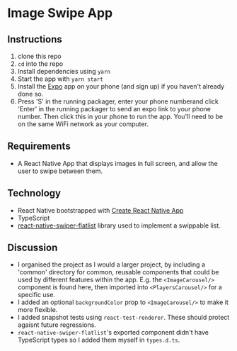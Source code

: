 # Image Swipe App

## Instructions

1.  clone this repo
2.  `cd` into the repo
3.  Install dependencies using `yarn`
4.  Start the app with `yarn start`
5.  Install the [Expo](https://expo.io/) app on your phone (and sign up) if you haven't already done so.
6.  Press 'S' in the running packager, enter your phone numberand click 'Enter' in the running packager to send an expo link to your phone number. Then click this in your phone to run the app. You'll need to be on the same WiFi network as your computer.

## Requirements

* A React Native App that displays images in full screen, and allow the user to swipe between them.

## Technology

* React Native bootstrapped with [Create React Native App](https://github.com/react-community/create-react-native-app)
* TypeScript
* [react-native-swiper-flatlist](https://github.com/gusgard/react-native-swiper-flatlist) library used to implement a swippable list.

## Discussion

* I organised the project as I would a larger project, by including a 'common' directory for common, reusable components that could be used by different features within the app. E.g. the `<ImageCarousel/>` component is found here, then imported into `<PlayersCarousel/>` for a specific use.
* I added an optional `backgroundColor` prop to `<ImageCarousel/>` to make it more flexible.
* I added snapshot tests using `react-test-renderer`. These should protect agaisnt future regressions.
* `react-native-swiper-flatlist`'s exported component didn't have TypeScript types so I added them myself in `types.d.ts`.
